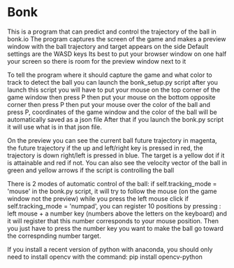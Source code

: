 # Bonk
This is a program that can predict and control the trajectory of the ball in bonk.io
The program captures the screen of the game and makes a preview window with the ball trajectory and target appears on the side
Default settings are the WASD keys
Its best to put your browser window on one half your screen so there is room for the preview window next to it

To tell the program where it should capture the game and what color to track to detect the ball you can launch the bonk_setup.py script
after you launch this script you will have to put your mouse on the top corner of the game window then press P then put your mouse on the bottom opposite corner then press P 
then put your mouse over the color of the ball and press P, coordinates of the game window and the color of the ball will be automatically saved as a json file 
After that if you launch the bonk.py script it will use what is in that json file.

On the preview you can see the current ball future trajectory in magenta, the future trajectory if the up and left/right key is pressed in red, the trajectory is down right/left is pressed in blue. The target is a yellow dot if it is attainable and red if not.
You can also see the velocity vector of the ball in green and yellow arrows if the script is controlling the ball  

There is 2 modes of automatic control of the ball:
if self.tracking_mode = 'mouse' in the bonk.py script, it will try to follow the mouse (on the game window not the preview) while you press the left mouse click
if self.tracking_mode = 'numpad', you can register 10 positions by pressing : left mouse + a number key (numbers above the letters on the keyboard) and it will register that this number corresponds to your mouse position. 
Then you just have to press the number key you want to make the ball go toward the correspnding number target.  

If you install a recent version of python with anaconda, you should only need to install opencv with the command: pip install opencv-python 
